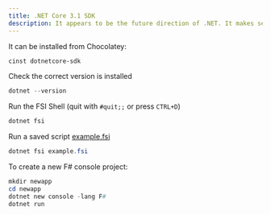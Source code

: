```yaml
---
title: .NET Core 3.1 SDK
description: It appears to be the future direction of .NET. It makes sense in order to support multiple operating systems. One of the great features of version 3 is that it ships with F# Interactive, a shell to run F# scripts without first compiling them. Similar to Node's REPL or Ruby's IRB and Pry.
---
```


It can be installed from Chocolatey:

```powershell
cinst dotnetcore-sdk
```

Check the correct version is installed

```powershell
dotnet --version
```

Run the FSI Shell (quit with `#quit;;` or press `CTRL+D`)

```powershell
dotnet fsi
```

Run a saved script [example.fsi](example.html)
```powershell
dotnet fsi example.fsi
```

To create a new F# console project:

```powershell
mkdir newapp
cd newapp
dotnet new console -lang F#
dotnet run
```
